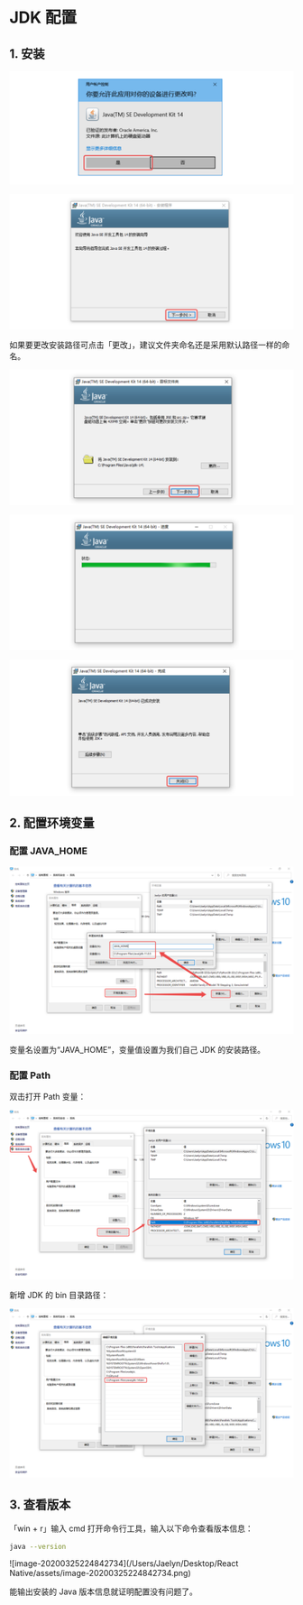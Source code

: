 # JDK 配置

## 1. 安装

![](assets/image-20200325195436057.png)

![](assets/image-20200325195625841.png)

如果要更改安装路径可点击「更改」，建议文件夹命名还是采用默认路径一样的命名。

![](assets/image-20200325195915839.png)

![](assets/image-20200325200151168.png)

![](assets/image-20200325200309882.png)

## 2. 配置环境变量

### 配置 JAVA_HOME

![image-20200329015658906](assets/image-20200329015658906.png)

变量名设置为“JAVA_HOME”，变量值设置为我们自己 JDK 的安装路径。

### 配置 Path

双击打开 Path 变量：

![](assets/image-20200325220426877.png)

新增 JDK 的 bin 目录路径：

![](assets/image-20200325223426558.png)

## 3. 查看版本

「win + r」输入 cmd 打开命令行工具，输入以下命令查看版本信息：

```bash
java --version
```

![image-20200325224842734](/Users/Jaelyn/Desktop/React Native/assets/image-20200325224842734.png)

能输出安装的 Java 版本信息就证明配置没有问题了。